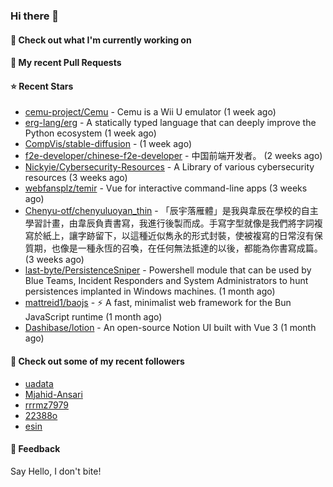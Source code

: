 ### Hi there 👋

#### 👷 Check out what I'm currently working on

#### 🔨 My recent Pull Requests


#### ⭐ Recent Stars

- [cemu-project/Cemu](https://github.com/cemu-project/Cemu) - Cemu is a Wii U emulator (1 week ago)
- [erg-lang/erg](https://github.com/erg-lang/erg) - A statically typed language that can deeply improve the Python ecosystem (1 week ago)
- [CompVis/stable-diffusion](https://github.com/CompVis/stable-diffusion) -  (1 week ago)
- [f2e-developer/chinese-f2e-developer](https://github.com/f2e-developer/chinese-f2e-developer) - 中国前端开发者。 (2 weeks ago)
- [Nickyie/Cybersecurity-Resources](https://github.com/Nickyie/Cybersecurity-Resources) - A Library of various cybersecurity resources (3 weeks ago)
- [webfansplz/temir](https://github.com/webfansplz/temir) - Vue for interactive command-line apps (3 weeks ago)
- [Chenyu-otf/chenyuluoyan_thin](https://github.com/Chenyu-otf/chenyuluoyan_thin) - 「辰宇落雁體」是我與韋辰在學校的自主學習計畫，由韋辰負責書寫，我進行後製而成。手寫字型就像是我們將字詞複寫於紙上，讓字跡留下，以這種近似雋永的形式封裝，使被複寫的日常沒有保質期，也像是一種永恆的召喚，在任何無法抵達的以後，都能為你書寫成篇。 (3 weeks ago)
- [last-byte/PersistenceSniper](https://github.com/last-byte/PersistenceSniper) - Powershell module that can be used by Blue Teams, Incident Responders and System Administrators to hunt persistences implanted in Windows machines. (1 month ago)
- [mattreid1/baojs](https://github.com/mattreid1/baojs) - ⚡️ A fast, minimalist web framework for the Bun JavaScript runtime (1 month ago)
- [Dashibase/lotion](https://github.com/Dashibase/lotion) - An open-source Notion UI built with Vue 3  (1 month ago)

#### 👯 Check out some of my recent followers

- [uadata](https://github.com/uadata)
- [Mjahid-Ansari](https://github.com/Mjahid-Ansari)
- [rrrmz7979](https://github.com/rrrmz7979)
- [22388o](https://github.com/22388o)
- [esin](https://github.com/esin)

#### 💬 Feedback

Say Hello, I don't bite!